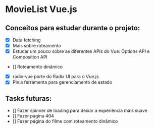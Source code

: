 # MovieList Vue.js

## Conceitos para estudar durante o projeto:

- [x] Data fetching
- [x] Mais sobre roteamento
- [x] Estudar um pouco sobre as diferentes APIs do Vue: Options API e Composition API
- [] Roteamento dinâmico
- [x] radix-vue porte do Radix UI para o Vue.js
- [x] Pinia ferramenta para gerenciamento de estado

## Tasks futuras:

- [] Fazer spinner de loading para deixar a experiência mais suave
- [] Fazer página 404
- [] Fazer página do filme com roteamento dinâmico